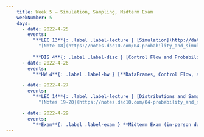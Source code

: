 ```yaml
---
    title: Week 5 – Simulation, Sampling, Midterm Exam
    weekNumber: 5
    days:
      - date: 2022-4-25
        events:
          "**LEC 13**{: .label .label-lecture } [Simulation](http://datahub.ucsd.edu/user-redirect/git-sync?repo=https://github.com/dsc-courses/dsc10-2022-sp&subPath=lectures/lec13/lecture13.ipynb)":
            "[Note 18](https://notes.dsc10.com/04-probability_and_simulation/probability_and_simulation.html)"
                
          "**DIS 4**{: .label .label-disc } [Control Flow and Probability](http://datahub.ucsd.edu/user-redirect/git-sync?repo=https://github.com/dsc-courses/dsc10-2022-sp&subPath=discussions/04-simulation/04-discussion.ipynb)":
      - date: 2022-4-26
        events:
          "**HW 4**{: .label .label-hw } [**DataFrames, Control Flow, and Probability (due 11:59pm)**](http://datahub.ucsd.edu/user-redirect/git-sync?repo=https://github.com/dsc-courses/dsc10-2022-sp&subPath=homeworks/04-control_flow/homework4.ipynb)":     

      - date: 2022-4-27
        events:
          "**LEC 14**{: .label .label-lecture } [Distributions and Sampling](http://datahub.ucsd.edu/user-redirect/git-sync?repo=https://github.com/dsc-courses/dsc10-2022-sp&subPath=lectures/lec14/lecture14.ipynb) ":
            "[Notes 19-20](https://notes.dsc10.com/04-probability_and_simulation/1_populations_and_samples.html)"     

      - date: 2022-4-29
        events:
          "**Exam**{: .label .label-exam } **Midterm Exam (in-person during lecture)**":
---
```

